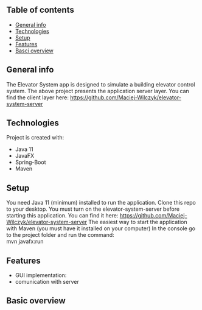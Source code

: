 ## Table of contents
* [General info](#general-info)
* [Technologies](#technologies)
* [Setup](#setup)
* [Features](#features)
* [Basci overview](#basic-overview)

## General info
The Elevator System app is designed to simulate a building elevator control system. The above project presents the application server layer. You can find the client layer here: https://github.com/Maciej-Wilczyk/elevator-system-server

## Technologies
Project is created with:
* Java 11
* JavaFX
* Spring-Boot
* Maven

## Setup
You need Java 11 (minimum) installed to run the application. Clone this repo to your desktop.
You must turn on the elevator-system-server before starting this application. You can find it here: https://github.com/Maciej-Wilczyk/elevator-system-server
The easiest way to start the application with Maven (you must have it installed on your computer)
In the console go to the project folder and run the command: <br /> mvn javafx:run 


## Features
* GUI implementation:
* comunication with server
  
## Basic overview
